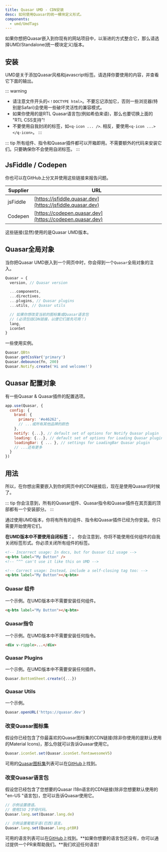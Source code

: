 ```yaml
---
title: Quasar UMD - CDN安装
desc: 如何使用Quasar的统一模块定义形式。
components:
  - umd/UmdTags
---
```


如果你想把Quasar嵌入到你现有的网站项目中，以渐进的方式整合它，那么请选择UMD/Standalone(统一模块定义)版本。

## 安装
UMD是关于添加Quasar风格和javascript标签。请选择你要使用的内容，并查看它下面的输出。

<umd-tags />

::: warning
* 请注意文件开头的`<！DOCTYPE html>`。不要忘记添加它，否则一些浏览器(特别是Safari)会使用一些破坏灵活性的兼容模式。
* 如果你使用的是RTL Quasar语言包(例如希伯来语)，那么也要切换上面的 "RTL CSS支持"!
* 不要使用自我封闭的标签，如`<q-icon ... />`. 相反，要使用`<q-icon ...></q-icon>`。
:::

::: tip
所有组件、指令和Quasar插件都可以开箱即用。不需要额外的代码来安装它们。只要确保你不会使用自闭标签。
:::

## JsFiddle / Codepen
你也可以在GitHub上分叉并使用这些链接来报告问题。

| Supplier | URL |
| --- | --- |
| jsFiddle | [https://jsfiddle.quasar.dev](https://jsfiddle.quasar.dev) |
| Codepen | [https://codepen.quasar.dev](https://codepen.quasar.dev) |

这些链接(显然)使用的是Quasar UMD版本。

## Quasar全局对象
当你把Quasar UMD嵌入到一个网页中时，你会得到一个`Quasar`全局对象的注入。

```js
Quasar = {
  version, // Quasar version

  ...components,
  ...directives,
  ...plugins, // Quasar plugins
  ...utils, // Quasar utils

  // 如果你想改变当前的图标集或Quasar语言包
  // (必须包括CDN链接，以便它们首先可用！)
  lang,
  iconSet
}
```

一些使用实例。

```js
Quasar.QBtn
Quasar.getCssVar('primary')
Quasar.debounce(fn, 200)
Quasar.Notify.create('Hi and welcome!')
```

## Quasar 配置对象
有一些Quasar & Quasar插件的配置选项。

```js
app.use(Quasar, {
  config: {
    brand: {
      primary: '#e46262',
      // ...或所有其他品牌的颜色
    },
    notify: {...}, // default set of options for Notify Quasar plugin
    loading: {...}, // default set of options for Loading Quasar plugin
    loadingBar: { ... }, // settings for LoadingBar Quasar plugin
    // ...还有更多
  }
})
```

## 用法
所以，在你想出需要嵌入到你的网页中的CDN链接后，现在是使用Quasar的时候了。

::: tip
你会注意到，所有的Quasar组件、Quasar指令和Quasar插件在其页面的顶部都有一个安装部分。
:::

通过使用UMD版本，你将有所有的组件、指令和Quasar插件已经为你安装。你只需要开始使用它们。

**在UMD版本中不要使用自闭标签：**。
你会注意到，你将不能使用任何组件的自我关闭标签形式。你必须关闭所有组件的标签。

```html
<!-- Incorrect usage: In docs, but for Quasar CLI usage -->
<q-btn label="My Button" />
<!-- ^^^ can't use it like this on UMD -->

<!-- Correct usage: Instead, include a self-closing tag too: -->
<q-btn label="My Button"></q-btn>
```

### Quasar 组件
一个示例。在UMD版本中不需要安装任何组件。

```html
<q-btn label="My Button"></q-btn>
```

### Quasar指令
一个示例。在UMD版本中不需要安装任何指令。

```html
<div v-ripple>...</div>
```

### Quasar Plugins
一个示例。在UMD版本中不需要安装任何插件。

```js
Quasar.BottomSheet.create({...})
```

### Quasar Utils
一个示例。

```js
Quasar.openURL('https://quasar.dev')
```

### 改变Quasar图标集
假设你已经包含了你最喜欢的Quasar图标集的CDN链接(除非你使用的是默认使用的Material Icons)，那么你就可以告诉Quasar使用它。

```js
Quasar.iconSet.set(Quasar.iconSet.fontawesomeV5)
```

可用的[Quasar图标集](/options/quasar-icon-sets)列表可以在[GitHub](https://github.com/quasarframework/quasar/tree/dev/ui/icon-set)上找到。

### 改变Quasar语言包
假设您已经包含了您想要的Quasar I18n语言的CDN链接(除非您想要默认使用的 "en-US "语言包)，您可以告诉Quasar使用它。

```js
// 示例设置德语。
// 使用ISO 2字母代码。
Quasar.lang.set(Quasar.lang.de)

// 示例设置葡萄牙语(巴西)语言。
Quasar.lang.set(Quasar.lang.ptBR)
```

可用的语言列表可以在[GitHub](https://github.com/quasarframework/quasar/tree/dev/ui/lang)上找到。**如果你想要的语言包还没有，你可以通过提供一个PR来帮助我们。**我们欢迎任何语言!
